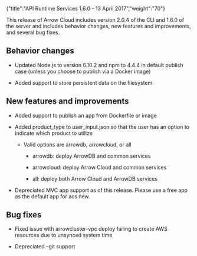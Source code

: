 {"title":"API Runtime Services 1.6.0 - 13 April 2017","weight":"70"}

This release of Arrow Cloud includes version 2.0.4 of the CLI and 1.6.0 of the server and includes behavior changes, new features and improvements, and several bug fixes.

## Behavior changes

* Updated Node.js to version 6.10.2 and npm to 4.4.4 in default publish case (unless you choose to publish via a Docker image)

* Added support to store persistent data on the filesystem

## New features and improvements

* Added support to publish an app from Dockerfile or image

* Added product\_type to user\_input.json so that the user has an option to indicate which product to utilize

    * Valid options are arrowdb, arrowcloud, or all

        * arrowdb: deploy ArrowDB and common services

        * arrowcloud: deploy Arrow Cloud and common services

        * all: deploy both Arrow Cloud and ArrowDB services

* Depreciated MVC app support as of this release. Please use a free app as the default app for acs new.

## Bug fixes

* Fixed issue with arrowcluster-vpc deploy failing to create AWS resources due to unsynced system time

* Depreciated –git support
